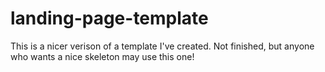 # landing-page-template

This is a nicer verison of a template I've created. Not finished, but anyone who wants a nice skeleton may use this one!
